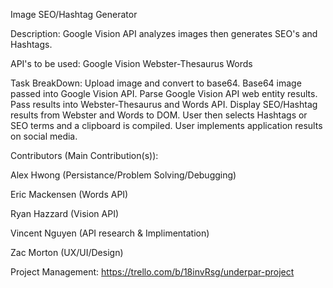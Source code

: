 Image SEO/Hashtag Generator

Description:
Google Vision API analyzes images then generates SEO's and Hashtags.

API's to be used: 
Google Vision
Webster-Thesaurus
Words

Task BreakDown: 
Upload image and convert to base64. 
Base64 image passed into Google Vision API. 
Parse Google Vision API web entity results. 
Pass results into Webster-Thesaurus and Words API. 
Display SEO/Hashtag results from Webster and Words to DOM. 
User then selects Hashtags or SEO terms and a clipboard is compiled. 
User implements application results on social media.


Contributors (Main Contribution(s)): 


Alex Hwong (Persistance/Problem Solving/Debugging)

Eric Mackensen (Words API)

Ryan Hazzard (Vision API)

Vincent Nguyen (API research & Implimentation)

Zac Morton (UX/UI/Design)







Project Management: https://trello.com/b/18invRsg/underpar-project






